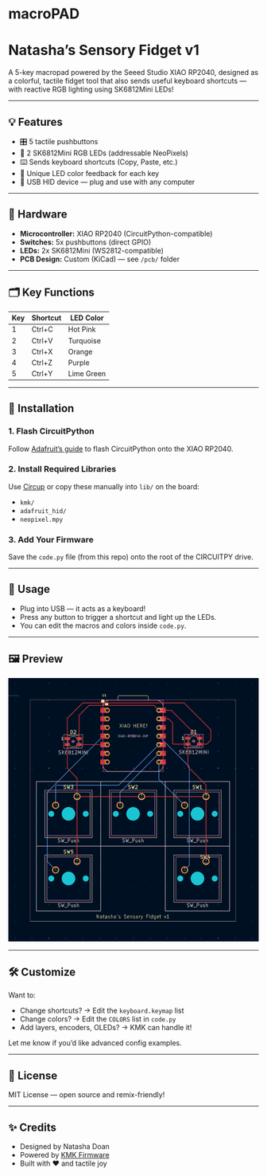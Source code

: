 # macroPAD
# Natasha’s Sensory Fidget v1

A 5-key macropad powered by the Seeed Studio XIAO RP2040, designed as a colorful, tactile fidget tool that also sends useful keyboard shortcuts — with reactive RGB lighting using SK6812Mini LEDs!

---

## 💡 Features

- 🎛️ 5 tactile pushbuttons
- 🌈 2 SK6812Mini RGB LEDs (addressable NeoPixels)
- ⌨️ Sends keyboard shortcuts (Copy, Paste, etc.)
- 🧠 Unique LED color feedback for each key
- 🔌 USB HID device — plug and use with any computer

---

## 🔧 Hardware

- **Microcontroller:** XIAO RP2040 (CircuitPython-compatible)
- **Switches:** 5x pushbuttons (direct GPIO)
- **LEDs:** 2x SK6812Mini (WS2812-compatible)
- **PCB Design:** Custom (KiCad) — see `/pcb/` folder

---

## 🗂️ Key Functions

| Key | Shortcut | LED Color     |
|-----|----------|---------------|
| 1   | Ctrl+C   | Hot Pink      |
| 2   | Ctrl+V   | Turquoise     |
| 3   | Ctrl+X   | Orange        |
| 4   | Ctrl+Z   | Purple        |
| 5   | Ctrl+Y   | Lime Green    |

---

## 🧪 Installation

### 1. Flash CircuitPython

Follow [Adafruit’s guide](https://learn.adafruit.com/welcome-to-circuitpython/installing-circuitpython) to flash CircuitPython onto the XIAO RP2040.

### 2. Install Required Libraries

Use [Circup](https://learn.adafruit.com/using-circup) or copy these manually into `lib/` on the board:

- `kmk/`
- `adafruit_hid/`
- `neopixel.mpy`

### 3. Add Your Firmware

Save the `code.py` file (from this repo) onto the root of the CIRCUITPY drive.

---

## 🚀 Usage

- Plug into USB — it acts as a keyboard!
- Press any button to trigger a shortcut and light up the LEDs.
- You can edit the macros and colors inside `code.py`.

---

## 🖼️ Preview

![PCB Layout](./images/pcb_layout.png)

---

## 🛠️ Customize

Want to:

- Change shortcuts? → Edit the `keyboard.keymap` list
- Change colors? → Edit the `COLORS` list in `code.py`
- Add layers, encoders, OLEDs? → KMK can handle it!

Let me know if you’d like advanced config examples.

---

## 📄 License

MIT License — open source and remix-friendly!

---

## ✨ Credits

- Designed by Natasha Doan
- Powered by [KMK Firmware](https://github.com/KMKfw/kmk_firmware)
- Built with ❤️ and tactile joy

